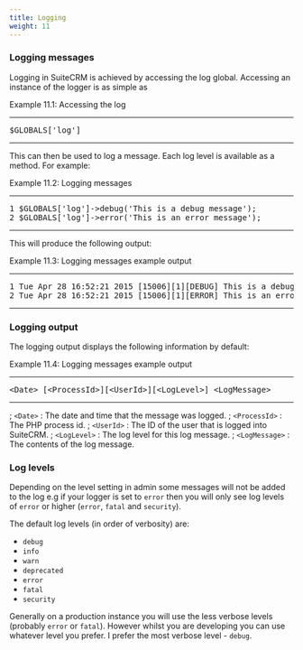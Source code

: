 ```yaml
---
title: Logging
weight: 11
---
```



### Logging messages

Logging in SuiteCRM is achieved by accessing the log global. Accessing
an instance of the logger is as simple as

<div class="code-block">

Example 11.1: Accessing the log

------------------------------------------------------------------------

<div class="highlight">

<pre>$GLOBALS['log']</pre>

</div>

------------------------------------------------------------------------

</div>

This can then be used to log a message. Each log level is available as a
method. For example:

<div class="code-block">

Example 11.2: Logging messages

------------------------------------------------------------------------

<div class="highlight">

<pre>1 $GLOBALS['log']-&gt;debug('This is a debug message');
2 $GLOBALS['log']-&gt;error('This is an error message');</pre>

</div>

------------------------------------------------------------------------

</div>

This will produce the following output:

<div class="code-block">

Example 11.3: Logging messages example output

------------------------------------------------------------------------

<div class="highlight">

<pre>1 Tue Apr 28 16:52:21 2015 [15006][1][DEBUG] This is a debug message
2 Tue Apr 28 16:52:21 2015 [15006][1][ERROR] This is an error message</pre>

</div>

------------------------------------------------------------------------

</div>

### Logging output

The logging output displays the following information by default:

<div class="code-block">

Example 11.4: Logging messages example output

------------------------------------------------------------------------

<div class="highlight">

<pre>&lt;Date&gt; [&lt;ProcessId&gt;][&lt;UserId&gt;][&lt;LogLevel&gt;] &lt;LogMessage&gt;</pre>

</div>

------------------------------------------------------------------------

</div>

; <code>&lt;Date&gt;</code>
:   The date and time that the message was logged. ;
    <code>&lt;ProcessId&gt;</code>
:   The PHP process id. ; <code>&lt;UserId&gt;</code>
:   The ID of the user that is logged into SuiteCRM. ;
    <code>&lt;LogLevel&gt;</code>
:   The log level for this log message. ;
    <code>&lt;LogMessage&gt;</code>
:   The contents of the log message.

### Log levels

Depending on the level setting in admin some messages will not be added
to the log e.g if your logger is set to <code>error</code> then you will
only see log levels of <code>error</code> or higher (<code>error</code>,
<code>fatal</code> and <code>security</code>).

The default log levels (in order of verbosity) are:

-   <code>debug</code>
-   <code>info</code>
-   <code>warn</code>
-   <code>deprecated</code>
-   <code>error</code>
-   <code>fatal</code>
-   <code>security</code>

Generally on a production instance you will use the less verbose levels
(probably <code>error</code> or <code>fatal</code>). However whilst you
are developing you can use whatever level you prefer. I prefer the most
verbose level - <code>debug</code>.

</div>
